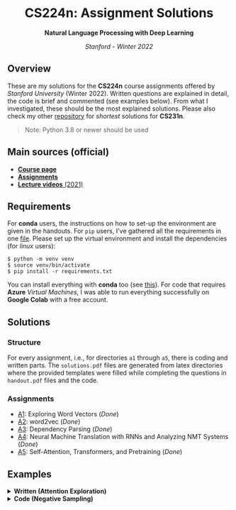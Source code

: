 <h1 align="center">CS224n: Assignment Solutions</h1>
<p align="center"><b>Natural Language Processing with Deep Learning</b></p>
<p align="center"><i>Stanford - Winter 2022</i></p>

## Overview

These are my solutions for the **CS224n** course assignments offered by _Stanford University_ (Winter 2022). Written questions are explained in detail, the code is brief and commented (see examples below). From what I investigated, these should be the most explained solutions. Please also check my other [repository](https://github.com/mantasu/cs231n) for _shortest_ solutions for **CS231n**.

> Note: Python 3.8 or newer should be used

## Main sources (official)
* [**Course page**](http://web.stanford.edu/class/cs224n/index.html)
* [**Assignments**](http://web.stanford.edu/class/cs224n/index.html#schedule)
* [**Lecture videos** (2021)](https://www.youtube.com/playlist?list=PLoROMvodv4rOSH4v6133s9LFPRHjEmbmJ)

## Requirements
For **conda** users, the instructions on how to set-up the environment are given in the handouts. For `pip` users, I've gathered all the requirements in one [file](requirements.txt). Please set up the virtual environment and install the dependencies (for _linux_ users):

```shell
$ python -m venv venv
$ source venv/bin/activate
$ pip install -r requirements.txt
```

You can install everything with **conda** too (see [this](https://stackoverflow.com/questions/51042589/conda-version-pip-install-r-requirements-txt-target-lib)). For code that requires **Azure** _Virtual Machines_, I was able to run everything successfully on **Google Colab** with a free account.

## Solutions
### Structure
For every assignment, i.e., for directories `a1` through `a5`, there is coding and written parts. The `solutions.pdf` files are generated from latex directories where the provided templates were filled while completing the questions in `handout.pdf` files and the code.
### Assignments
* [A1](a1): Exploring Word Vectors (_Done_)
* [A2](a2): word2vec (_Done_)
* [A3](a3): Dependency Parsing (_Done_)
* [A4](a4): Neural Machine Translation with RNNs and Analyzing NMT Systems (_Done_)
* [A5](a5): Self-Attention, Transformers, and Pretraining (_Done_)

## Examples

<details><summary><b>Written (Attention Exploration)</b></summary>
<br>

**Question (b) ii. (_4 points_)**

<hr>

As before, let $v_a$ and $v_b$ be two value vectors corresponding to key vectors $k_a$ and $k_b$, respectively. Assume that **(1)** all key vectors are orthogonal, so $k_i^\top k_j = 0$ for all $i \neq j$; and **(2)** all key vectors have norm $1$ (recall that a vector $x$ has norm 1 iff $x^\top x = 1$). **Find an expression** for a query vector $q$ such that $c \approx \frac{1}{2}(v_a + v_b)$.

<sub>**Hint**: while the _softmax_ function will never _exactly_ average the two vectors, you can get close by using a large scalar multiple in the expression.</sub>
<hr>

<br>

**Answer**

<hr>

Assume that $\mathbf{c}$ is approximated as follows:
    
$$\mathbf{c}\approx 0.5 \mathbf{v}_a + 0.5 \mathbf{v}_b$$

This means we want $\alpha_a\approx0.5$ and $\alpha_b\approx0.5$, which can be achieved when (whenever $i\ne a$ and $i\ne b$):

$$\mathbf{k}_a^{\top}\mathbf{q}\approx\mathbf{k}_b^{\top}\mathbf{q} \gg \mathbf{k}_i^{\top}\mathbf{q}$$

Like explained in the previous question, if the dot product is big, the probability mass will also be big and we want a balanced mass between $\alpha_a$ and $\alpha_b$. $\mathbf{q}$ will be largest for $\mathbf{k}_a$ and $\mathbf{k}_b$ when it is a large multiplicative of a vector that contains a component in $\mathbf{k}_a$ direction and in $\mathbf{k}_b$ direction:

$$\mathbf{q}=\beta(\mathbf{k}_a + \mathbf{k}_b),\quad\text{where } \beta \gg 0$$

Now, since the keys are orthogonal to each other, it is easy to see that:

$$\mathbf{k}_a^{\top}\mathbf{q}=\beta; \quad \mathbf{k}_b^{\top}\mathbf{q}=\beta; \quad \mathbf{k}_i^{\top}\mathbf{q}=0, \text{ whever }i\ne a\text{ and }i\ne b$$

Thus when we exponentiate, only $\exp(\beta)$ will matter, because $\exp(0)$ will be insignificant to the probability mass. We get that:

$$\alpha_a=\alpha_b=\frac{\exp(\beta)}{n-2 + 2\exp(\beta)}\approx\frac{\exp(\beta)}{2\exp(\beta)}\approx\frac{1}{2}, \text{ for }\beta \gg 0$$

<hr>


</details>

<details><summary><b>Code (Negative Sampling)</b></summary>
<sub>

```python
def negSamplingLossAndGradient(
    centerWordVec,
    outsideWordIdx,
    outsideVectors,
    dataset,
    K=10
):
    """ Negative sampling loss function for word2vec models

    Implement the negative sampling loss and gradients for a centerWordVec
    and a outsideWordIdx word vector as a building block for word2vec
    models. K is the number of negative samples to take.

    Note: The same word may be negatively sampled multiple times. For
    example if an outside word is sampled twice, you shall have to
    double count the gradient with respect to this word. Thrice if
    it was sampled three times, and so forth.

    Arguments/Return Specifications: same as naiveSoftmaxLossAndGradient
    """

    # Negative sampling of words is done for you. Do not modify this if you
    # wish to match the autograder and receive points!
    negSampleWordIndices = getNegativeSamples(outsideWordIdx, dataset, K)
    indices = [outsideWordIdx] + negSampleWordIndices

    ### YOUR CODE HERE (~10 Lines)

    ### Please use your implementation of sigmoid in here.

    # We will multiply where same words are involved, avoiding recalculations
    un, idx, n_reps = np.unique(indices, return_index=True, return_counts=True)
    U_concat = outsideVectors[un]
    
    # For convenience
    n_reps[idx==0] *= -1
    U_concat[idx!=0] *= -1
    S = sigmoid(centerWordVec @ U_concat.T)
    
    # Find loss and derivatives w.r.t. v_c, U
    loss = -(np.abs(n_reps) * np.log(S)).sum()
    gradCenterVec = np.abs(n_reps) * (1 - S) @ -U_concat
    gradOutsideVecs = np.zeros_like(outsideVectors)
    gradOutsideVecs[un] = n_reps[:, None] * np.outer(1 - S, centerWordVec)

    ### END YOUR CODE

    return loss, gradCenterVec, gradOutsideVecs
```

</sub>
</details>